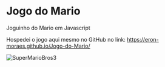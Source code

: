 # Jogo do Mario
 Joguinho do Mario em Javascript
 
 Hospedei o jogo aqui mesmo no GitHub no link: https://eron-moraes.github.io/Jogo-do-Mario/
  
![SuperMarioBros3](https://user-images.githubusercontent.com/110741158/211156720-112c88b4-9ccb-48ed-a8c7-8e5e1ec215e0.png)
